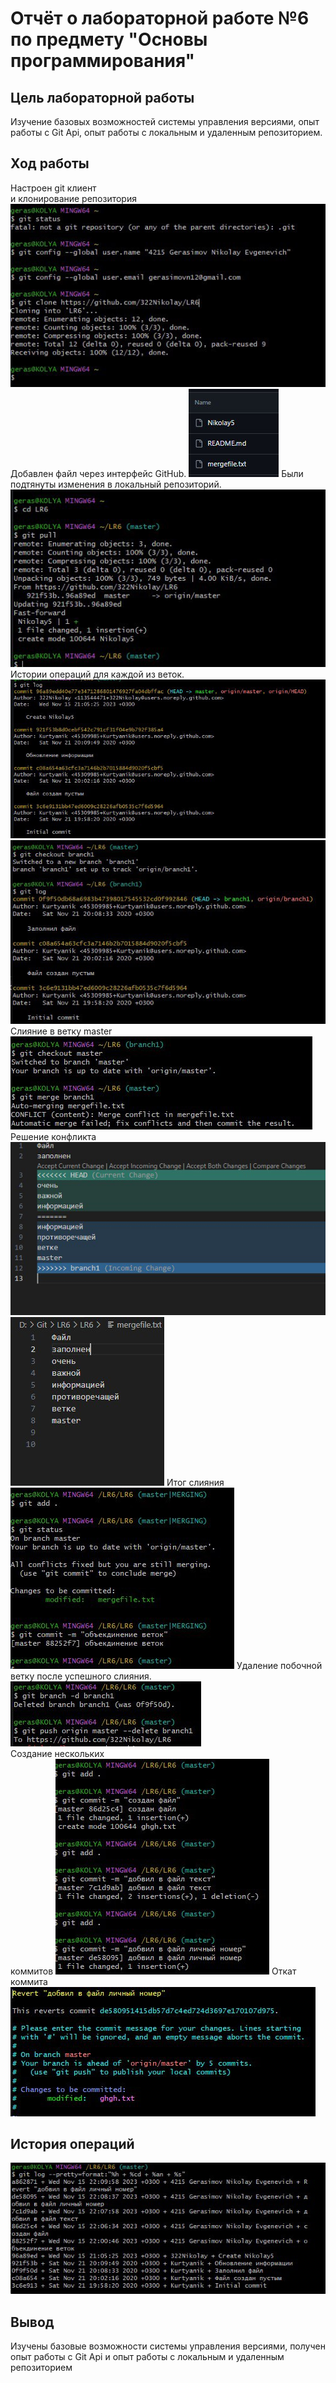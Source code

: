 # Отчёт о лабораторной работе №6 по предмету "Основы программирования"
## Цель лабораторной работы
Изучение базовых возможностей системы
управления версиями, опыт работы с Git Api, опыт работы с локальным и
удаленным репозиторием.
## Ход работы
Настроен git клиент<br> 
и клонирование репозитория<br>
![](https://github.com/322Nikolay/LR6/blob/port/%D1%81%D0%BA%D1%80%D0%B8%D0%BD%D1%8B/msg671365158-454185.jpg) <br>
Добавлен файл через интерфейс GitHub.
![](https://github.com/322Nikolay/LR6/blob/port/%D1%81%D0%BA%D1%80%D0%B8%D0%BD%D1%8B/msg671365158-454186.jpg)
Были подтянуты изменения в
локальный репозиторий. 
![](https://github.com/322Nikolay/LR6/blob/port/%D1%81%D0%BA%D1%80%D0%B8%D0%BD%D1%8B/msg671365158-454187.jpg)
Истории операций для каждой из веток.
![](https://github.com/322Nikolay/LR6/blob/port/%D1%81%D0%BA%D1%80%D0%B8%D0%BD%D1%8B/msg671365158-454188.jpg)
![](https://github.com/322Nikolay/LR6/blob/port/%D1%81%D0%BA%D1%80%D0%B8%D0%BD%D1%8B/msg671365158-454189.jpg)
Cлияние в ветку master
![](https://github.com/322Nikolay/LR6/blob/port/%D1%81%D0%BA%D1%80%D0%B8%D0%BD%D1%8B/msg671365158-454190.jpg)
Решение конфликта
![](https://github.com/322Nikolay/LR6/blob/port/%D1%81%D0%BA%D1%80%D0%B8%D0%BD%D1%8B/msg671365158-454208.jpg)
![](https://github.com/322Nikolay/LR6/blob/port/%D1%81%D0%BA%D1%80%D0%B8%D0%BD%D1%8B/msg671365158-454209.jpg)
Итог слияния
![](https://github.com/322Nikolay/LR6/blob/port/%D1%81%D0%BA%D1%80%D0%B8%D0%BD%D1%8B/msg671365158-454226.jpg)
Удаление побочной ветку
после успешного слияния. 
![](https://github.com/322Nikolay/LR6/blob/port/%D1%81%D0%BA%D1%80%D0%B8%D0%BD%D1%8B/msg671365158-454227.jpg)<br>
Создание нескольких<br>
коммитов
![](https://github.com/322Nikolay/LR6/blob/port/%D1%81%D0%BA%D1%80%D0%B8%D0%BD%D1%8B/msg671365158-454228.jpg)
Откат коммита
![](https://github.com/322Nikolay/LR6/blob/port/%D1%81%D0%BA%D1%80%D0%B8%D0%BD%D1%8B/msg671365158-454229.jpg)
## История операций
![](https://github.com/322Nikolay/LR6/blob/port/%D1%81%D0%BA%D1%80%D0%B8%D0%BD%D1%8B/msg671365158-454230.jpg)
## Вывод
Изучены базовые возможности системы управления версиями, получен опыт работы с Git Api и опыт работы с локальным и удаленным репозиторием
